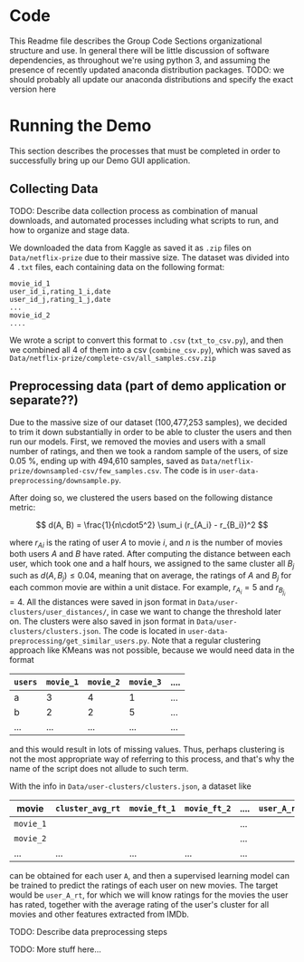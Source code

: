 # Code

This Readme file describes the Group Code Sections organizational structure and
use. In general there will be little discussion of software dependencies, as
throughout we're using python 3, and assuming the presence of recently updated
anaconda distribution packages.
TODO: we should probably all update our anaconda distributions and specify the
exact version here

# Running the Demo

This section describes the processes that must be completed in order to
successfully bring up our Demo GUI application.

## Collecting Data
TODO: Describe data collection process as combination of manual downloads, and
automated processes including what scripts to run, and how to organize and
stage data.

We downloaded the data from Kaggle as saved it as `.zip` files on `Data/netflix-prize` due to their massive size. The dataset was divided into 4 `.txt` files, each containing data on the following format:

```
movie_id_1
user_id_i,rating_1_i,date
user_id_j,rating_1_j,date
...
movie_id_2
....
```
We wrote a script to convert this format to `.csv` (`txt_to_csv.py`), and then we combined all 4 of them into a csv (`combine_csv.py`), which was saved as `Data/netflix-prize/complete-csv/all_samples.csv.zip`

## Preprocessing data (part of demo application or separate??)

Due to the massive size of our dataset (100,477,253 samples), we decided to trim it down substantially in order to be able to cluster the users and then run our models. First, we removed the movies and users with a small number of ratings, and then we took a random sample of the users, of size 0.05 %, ending up with 494,610 samples, saved as `Data/netflix-prize/downsampled-csv/few_samples.csv`. The code is in `user-data-preprocessing/downsample.py`. 

After doing so, we clustered the users based on the following distance metric:

$$ d(A, B) = \frac{1}{n\cdot5^2} \sum_i (r_{A_i} - r_{B_i})^2 $$

where $r_{Ai}$ is the rating of user $A$ to movie $i$, and $n$ is the number of movies both users $A$ and $B$ have rated. After computing the distance between each user, which took one and a half hours, we assigned to the same cluster all $B_j$ such as $d(A, B_j) \leq 0.04$, meaning that on average, the ratings of $A$ and $B_j$ for each common movie are within a unit distace. For example, $r_{A_i} = 5$ and $r_{B_{j_i}} = 4$. All the distances were saved in json format in `Data/user-clusters/user_distances/`, in case we want to change the threshold later on. The clusters were also saved in json format in `Data/user-clusters/clusters.json`. The code is located in `user-data-preprocessing/get_similar_users.py`. Note that a regular clustering approach like KMeans was not possible, because we would need data in the format 

| `users` | `movie_1` | `movie_2` | `movie_3` | .... |
|-------|---------|---------|---------|------|
| a     | 3       | 4       | 1       | ...  |
| b     | 2       | 2       | 5       | ...  |
| ...   | ...     | ...     | ...     | ...  |

and this would result in lots of missing values. Thus, perhaps clustering is not the most appropriate way of referring to this process, and that's why the name of the script does not allude to such term.

With the info in `Data/user-clusters/clusters.json`, a dataset like

| movie |`cluster_avg_rt` | `movie_ft_1` | `movie_ft_2` | .... | `user_A_rt`|
|-------|---------------|------------|------------|------|-----|
| `movie_1` |       |        |     | ...  |
| `movie_2`     |        |       |      | ...  |
| ...   | ...     | ...     | ...     | ...  |

can be obtained for each user `A`, and then a supervised learning model can be trained to predict the ratings of each user on new movies. The target would be `user_A_rt`, for which we will know ratings for the movies the user has rated, together with the average rating of the user's cluster for all movies and other features extracted from IMDb. 




TODO: Describe data preprocessing steps

TODO: More stuff here...
